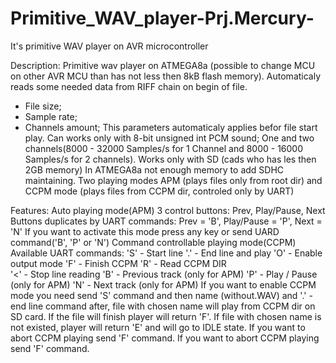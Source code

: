 # Primitive_WAV_player-Prj.Mercury-
It's primitive WAV player on AVR microcontroller

Description:
  Primitive wav player on ATMEGA8a (possible to change MCU on other AVR MCU than has not less then 8kB flash memory).
  Automaticaly reads some needed data from RIFF chain on begin of file.
   - File size;
   - Sample rate;
   - Channels amount;
  This parameters automaticaly applies befor file start play.
  Can works only with 8-bit unsigned int PCM sound;
  One and two channels(8000 - 32000 Samples/s for 1 Channel and 8000 - 16000 Samples/s for 2 channels).
  Works only with SD (cads who has les then 2GB memory) In ATMEGA8a not enough memory to add SDHC maintaining.
  Two playing modes APM (plays files only from root dir) and CCPM mode (plays files from CCPM dir, controled only by UART)

Features:
	Auto playing mode(APM)
		3 control buttons: Prev, Play/Pause, Next
		Buttons duplicates by UART commands: Prev = 'B', Play/Pause = 'P', Next = 'N'
		If you want to activate this mode press any key or send UARD command('B', 'P' or 'N')
	Command controllable playing mode(CCPM)
		Available UART commands:
		'S' - Start line
		'.' - End line and play
		'O' - Enable output mode
		'F' - Finish CCPM
		'R' - Read CCPM DIR  
		'<' - Stop line reading
		'B' - Previous track (only for APM)
		'P' - Play / Pause	 (only for APM)
		'N' - Next track	 (only for APM)
	If you want to enable CCPM mode you need send 'S' command and then name (without.WAV) and '.' - end line command
	after, file with chosen name will play from CCPM dir on SD card. If the file will finish player will return 'F'.
	If file with chosen name is not existed, player will return 'E' and will go to IDLE state.
	If you want to abort CCPM playing send 'F' command.
	If you want to abort CCPM playing send 'F' command.
